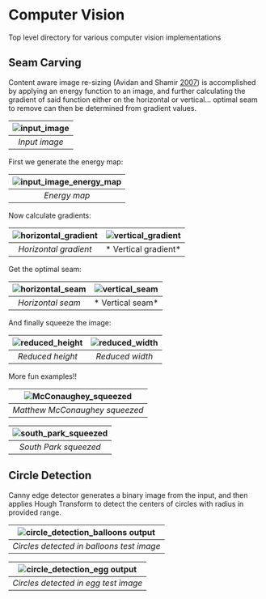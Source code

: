 # Computer Vision

Top level directory for various computer vision implementations

## Seam Carving

Content aware image re-sizing (Avidan and Shamir [2007](http://graphics.cs.cmu.edu/courses/15-463/2012_fall/hw/proj3-seamcarving/imret.pdf)) is accomplished by applying an energy function to an image, and further calculating the gradient of said
function either on the horizontal or vertical... optimal seam to remove can then be determined from gradient values.

| ![input_image](./seam_carving/test_images/inputSeamCarvingPrague.jpg) |
|:--:| 
| *Input image* |

First we generate the energy map:

| ![input_image_energy_map](./seam_carving/output_prague/prague_energy_map.png) |
|:--:| 
| *Energy map* |

Now calculate gradients:

| ![horizontal_gradient](./seam_carving/output_prague/prague_cmem_horiz.png) | ![vertical_gradient](./seam_carving/output_prague/prague_cmem_vertical.png) |
|:--:|:--:|
| *Horizontal gradient* | * Vertical gradient* |

Get the optimal seam:

| ![horizontal_seam](./seam_carving/output_prague/prague_seam_horiz.png) | ![vertical_seam](./seam_carving/output_prague/prague_seam_vertical.png) |
|:--:|:--:|
| *Horizontal seam* | * Vertical seam* |

And finally squeeze the image:

| ![reduced_height](./seam_carving/output_prague/outputReducedHeightPrague.png) | ![reduced_width](./seam_carving/output_prague/outputReduceWidthPrague.png) |
|:--:|:--:| 
| *Reduced height* | *Reduced width* |

More fun examples!!

| ![McConaughey_squeezed](./seam_carving/output_matthew/outputFace.png) |
|:--:| 
| *Matthew McConaughey squeezed* |

| ![south_park_squeezed](./seam_carving/output_south_park/outputSP.png) |
|:--:| 
| *South Park squeezed* |

## Circle Detection

Canny edge detector generates a binary image from the input, and then applies Hough Transform to detect
the centers of circles with radius in provided range. 

| ![circle_detection_balloons output](./circle_detection/balloons_detected.png) |
|:--:| 
| *Circles detected in balloons test image* |

| ![circle_detection_egg output](./circle_detection/egg_detected.png) |
|:--:| 
| *Circles detected in egg test image* |